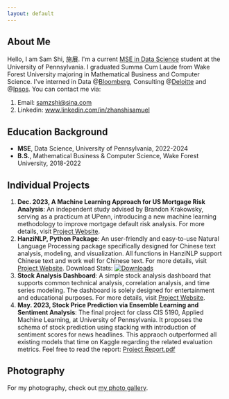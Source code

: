 ```yaml
---
layout: default
---
```


## About Me 
Hello, I am Sam Shi, 施展. I'm a current <a href="{{ site.github.DATS }}" target="_blank">MSE in Data Science</a> student at the University of Pennsylvania. I graduated Summa Cum Laude from Wake Forest University majoring in Mathematical Business and Computer Science. I've interned in Data @<a href="{{ site.github.Bloomberg }}" target="_blank">Bloomberg</a>, Consulting @<a href="{{ site.github.Deloitte }}" target="_blank">Deloitte</a> and @<a href="{{ site.github.Ipsos }}" target="_blank">Ipsos</a>. You can contact me via:
1. Email: samzshi@sina.com
2. Linkedin: <a href="{{ site.github.Linkedin_URL }}" target="_blank">www.linkedin.com/in/zhanshisamuel</a>

## Education Background

- **MSE**, Data Science, University of Pennsylvania, 2022-2024
- **B.S.**, Mathematical Business & Computer Science, Wake Forest University, 2018-2022

## Individual Projects

1. **Dec. 2023, A Machine Learning Approach for US Mortgage Risk Analysis**:
An independent study advised by Brandon Krakowsky, serving as a practicum at UPenn, introducing a new machine learning methodology to improve mortgage default risk analysis. For more details, visit <a href="{{ site.github.project_1_URL }}" target="_blank">Project Website</a>.
2. **HanziNLP, Python Package**:
An user-friendly and easy-to-use Natural Language Processing package specifically designed for Chinese text analysis, modeling, and visualization. All functions in HanziNLP support Chinese text and work well for Chinese text. For more details, visit <a href="{{ site.github.project_2_URL }}" target="_blank">Project Website</a>. Download Stats:
[![Downloads](https://static.pepy.tech/badge/hanzinlp)](https://pepy.tech/project/hanzinlp)
3. **Stock Analysis Dashboard**:
A simple stock analysis dashboard that supports common technical analysis, correlation analysis, and time series modeling. The dashboard is solely designed for entertainment and educational purposes. For more details, visit <a href="{{ site.github.project_3_URL }}" target="_blank">Project Website</a>.
4. **May. 2023, Stock Price Prediction via Ensemble Learning and Sentiment Analysis**:
The final project for class CIS 5190, Applied Machine Learning, at University of Pennsylvania. It proposes the schema of stock prediction using stacking with introduction of sentiment scores for news headlines. This appraoch outperformed all existing models that time on Kaggle regarding the related evaluation metrics. Feel free to read the report: <a href="{{ site.github.project_4_URL }}" target="_blank">Project Report.pdf</a>

## Photography
For my photography, check out [my photo gallery](/photos.md).

